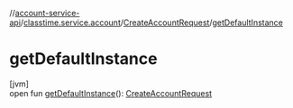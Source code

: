 //[account-service-api](../../../index.md)/[classtime.service.account](../index.md)/[CreateAccountRequest](index.md)/[getDefaultInstance](get-default-instance.md)

# getDefaultInstance

[jvm]\
open fun [getDefaultInstance](get-default-instance.md)(): [CreateAccountRequest](index.md)
